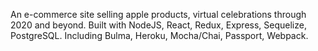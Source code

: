 An e-commerce site selling apple products,
virtual celebrations through 2020 and beyond. Built with NodeJS,
React, Redux, Express, Sequelize, PostgreSQL. Including Bulma, Heroku, Mocha/Chai, Passport, Webpack.

